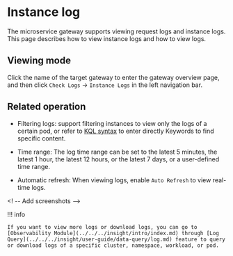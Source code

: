 # Instance log

The microservice gateway supports viewing request logs and instance logs. This page describes how to view instance logs and how to view logs.

## Viewing mode

Click the name of the target gateway to enter the gateway overview page, and then click `Check Logs` -> `Instance Logs` in the left navigation bar.

<!--![]()screenshots-->

## Related operation

- Filtering logs: support filtering instances to view only the logs of a certain pod, or refer to [KQL syntax](https://www.elastic.co/guide/en/kibana/current/kuery-query.html) to enter directly Keywords to find specific content.

- Time range: The log time range can be set to the latest 5 minutes, the latest 1 hour, the latest 12 hours, or the latest 7 days, or a user-defined time range.

- Automatic refresh: When viewing logs, enable `Auto Refresh` to view real-time logs.

<! -- Add screenshots -->

!!! info

    If you want to view more logs or download logs, you can go to [Observability Module](../../../insight/intro/index.md) through [Log Query](../../../insight/user-guide/data-query/log.md) feature to query or download logs of a specific cluster, namespace, workload, or pod.

